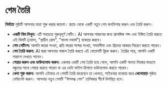 # গেম তৈরি

**নির্মাতা** পৃষ্ঠাটি আপনার যাত্রা শুরু করার জায়গা। স্ক্র্যাচ থেকে একটি নতুন গেম কনফিগার করুন এবং তৈরি করুন।

- **একটি থিম লিখুন:** এটি সবচেয়ে গুরুত্বপূর্ণ সেটিং। AI আপনার পাজলের জন্য প্রাসঙ্গিক শব্দ এবং ইঙ্গিত তৈরি করতে এই থিমটি (যেমন, "প্রাচীন রোম", "বাংলা নববর্ষ") ব্যবহার করবে।
- **গেম সেটিংস:** আপনি স্তরের সংখ্যা, প্রতি স্তরের শব্দের সংখ্যা, সময়সীমা এবং গ্রিডের আকার নিয়ন্ত্রণ করতে পারেন।
- **গেম তৈরি করুন:** AI দ্বারা আপনার পাজল তৈরি করতে এই বোতামটি ক্লিক করুন। তৈরির পরে, আপনি একটি সারাংশ দেখতে পাবেন।
- **শেয়ার করুন এবং ডাউনলোড করুন:** একবার একটি গেম তৈরি হয়ে গেলে, আপনি একটি অনন্য লিঙ্কের মাধ্যমে বন্ধুদের সাথে শেয়ার করতে পারেন বা এর ডেটা ফাইল হিসাবে ডাউনলোড করতে পারেন।
- **খেলা শুরু করুন:** আপনি এইমাত্র যে গেমটি তৈরি করেছেন তা খেলতে, সাইডবার ব্যবহার করে **খেলোয়াড়** পৃষ্ঠায় নেভিগেট করুন। আপনার নতুন গেমটি "উপলব্ধ গেম" তালিকার শীর্ষে উপস্থিত হবে।